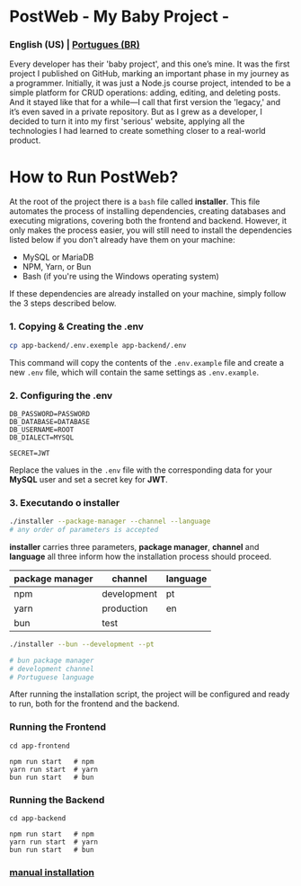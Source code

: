 PostWeb - My Baby Project -
===

### English (US) | [Portugues (BR)](../../README.md)

Every developer has their 'baby project', and this one’s mine. It was the first project I published on GitHub, marking an important phase in my journey as a programmer. Initially, it was just a Node.js course project, intended to be a simple platform for CRUD operations: adding, editing, and deleting posts. And it stayed like that for a while—I call that first version the 'legacy,' and it’s even saved in a private repository. But as I grew as a developer, I decided to turn it into my first 'serious' website, applying all the technologies I had learned to create something closer to a real-world product.

How to Run PostWeb?
===

At the root of the project there is a `bash` file called **installer**. This file automates the process of installing dependencies, creating databases and executing migrations, covering both the frontend and backend. However, it only makes the process easier, you will still need to install the dependencies listed below if you don't already have them on your machine:

- MySQL or MariaDB
- NPM, Yarn, or Bun
- Bash (if you're using the Windows operating system)

If these dependencies are already installed on your machine, simply follow the 3 steps described below.


### 1. Copying & Creating the .env
```bash
cp app-backend/.env.exemple app-backend/.env
```
This command will copy the contents of the `.env.example` file and create a new `.env` file, which will contain the same settings as `.env.example`.



### 2. Configuring the .env
```env
DB_PASSWORD=PASSWORD
DB_DATABASE=DATABASE
DB_USERNAME=ROOT
DB_DIALECT=MYSQL

SECRET=JWT
```
Replace the values in the `.env` file with the corresponding data for your **MySQL** user and set a secret key for **JWT**.


### 3. Executando o **installer**
```bash
./installer --package-manager --channel --language
# any order of parameters is accepted
```
**installer** carries three parameters, **package manager**, **channel** and **language** all three inform how the installation process should proceed.

| package manager | channel | language |
| -------- | ------- | ------- |
| npm | development | pt |
| yarn | production | en |
| bun | test |   |

```bash
./installer --bun --development --pt

# bun package manager
# development channel
# Portuguese language
```

After running the installation script, the project will be configured and ready to run, both for the frontend and the backend.


### Running the Frontend
```shell
cd app-frontend

npm run start   # npm
yarn run start  # yarn
bun run start   # bun
```


### Running the Backend
```shell
cd app-backend

npm run start   # npm
yarn run start  # yarn
bun run start   # bun
```

### [manual installation](./installer-manual.en-us.md)
